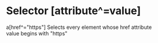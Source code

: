 # Selector [attribute^=value]

a[href^="https"]
Selects every <a> element whose href attribute  
value begins with "https"  
